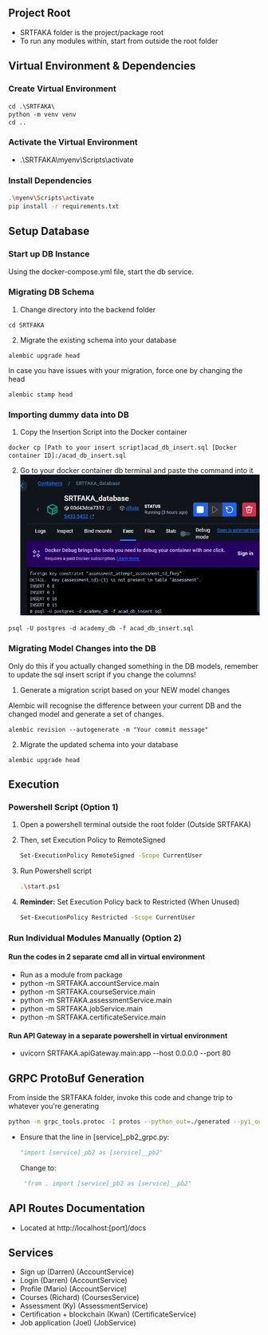 ## Project Root
- SRTFAKA folder is the project/package root
- To run any modules within, start from outside the root folder

## Virtual Environment & Dependencies
### Create Virtual Environment
```shell
cd .\SRTFAKA\
python -m venv venv
cd ..
```
### Activate the Virtual Environment
- .\SRTFAKA\myenv\Scripts\activate

### Install Dependencies
```sh
.\myenv\Scripts\activate
pip install -r requirements.txt
```

## Setup Database
### Start up DB Instance
Using the docker-compose.yml file, start the db service.
### Migrating DB Schema
1. Change directory into the backend folder
```
cd SRTFAKA
```
2. Migrate the existing schema into your database
```
alembic upgrade head
```
In case you have issues with your migration, force one by changing the head 
```
alembic stamp head
```

### Importing dummy data into DB
1. Copy the Insertion Script into the Docker container
```
docker cp [Path to your insert script]acad_db_insert.sql [Docker container ID]:/acad_db_insert.sql
```
2. Go to your docker container db terminal and paste the command into it
![alt text](image.png)
```
psql -U postgres -d academy_db -f acad_db_insert.sql
``` 

### Migrating Model Changes into the DB
Only do this if you actually changed something in the DB models, remember to update the sql insert script if you change the columns!
1. Generate a migration script based on your NEW model changes

Alembic will recognise the difference between your current DB and the changed model and generate a set of changes.
```
alembic revision --autogenerate -m "Your commit message"
```
2. Migrate the updated schema into your database
```
alembic upgrade head
```
## Execution
### Powershell Script (Option 1)
1. Open a powershell terminal outside the root folder (Outside SRTFAKA)
2. Then, set Execution Policy to RemoteSigned

    ```sh
    Set-ExecutionPolicy RemoteSigned -Scope CurrentUser
    ```
3. Run Powershell script
    ```sh
    .\start.ps1
    ```
4. **Reminder:** Set Execution Policy back to Restricted (When Unused)
    ```sh
    Set-ExecutionPolicy Restricted -Scope CurrentUser
    ```

### Run Individual Modules Manually (Option 2)
#### Run the codes in 2 separate cmd all in virtual environment
- Run as a module from package 
- python -m SRTFAKA.accountService.main
- python -m SRTFAKA.courseService.main
- python -m SRTFAKA.assessmentService.main
- python -m SRTFAKA.jobService.main
- python -m SRTFAKA.certificateService.main

#### Run API Gateway in a separate powershell in virtual environment
- uvicorn SRTFAKA.apiGateway.main:app --host 0.0.0.0 --port 80

## GRPC ProtoBuf Generation
From inside the SRTFAKA folder, invoke this code and change trip to whatever you're generating
```sh
python -m grpc_tools.protoc -I protos --python_out=./generated --pyi_out=./generated --grpc_python_out=./generated protos/[service].proto
```
- Ensure that the line in [service]_pb2_grpc.py:

    ```python
    "import [service]_pb2 as [service]__pb2"
    ```
    Change to:
    ```python
     "from . import [service]_pb2 as [service]__pb2"
     ```
## API Routes Documentation
- Located at http://localhost:[port]/docs

## Services
- Sign up (Darren) (AccountService)
- Login (Darren) (AccountService)
- Profile (Mario) (AccountService)
- Courses (Richard) (CoursesService)
- Assessment (Ky) (AssessmentService)
- Certification + blockchain (Kwan) (CertificateService)
- Job application (Joel) (JobService)